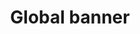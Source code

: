 ---
layout: component-documentation
sectionKey: Components
eleventyNavigation:
  parent: Components
title: Global banner
---